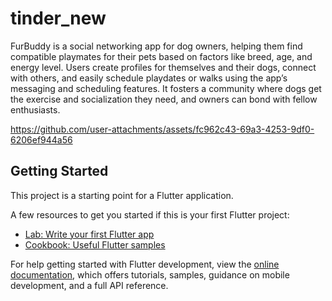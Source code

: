 # tinder_new

FurBuddy is a social networking app for dog owners, helping them find compatible playmates for their pets based on factors like breed, age, and energy level. Users create profiles for themselves and their dogs, connect with others, and easily schedule playdates or walks using the app’s messaging and scheduling features. It fosters a community where dogs get the exercise and socialization they need, and owners can bond with fellow enthusiasts.


https://github.com/user-attachments/assets/fc962c43-69a3-4253-9df0-6206ef944a56

## Getting Started

This project is a starting point for a Flutter application.

A few resources to get you started if this is your first Flutter project:

- [Lab: Write your first Flutter app](https://docs.flutter.dev/get-started/codelab)
- [Cookbook: Useful Flutter samples](https://docs.flutter.dev/cookbook)

For help getting started with Flutter development, view the
[online documentation](https://docs.flutter.dev/), which offers tutorials,
samples, guidance on mobile development, and a full API reference.
